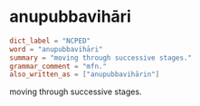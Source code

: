 # anupubbavihāri

``` toml
dict_label = "NCPED"
word = "anupubbavihāri"
summary = "moving through successive stages."
grammar_comment = "mfn."
also_written_as = ["anupubbavihārin"]
```

moving through successive stages.

